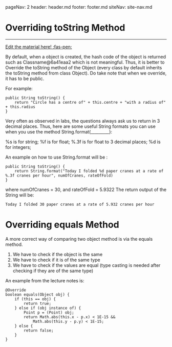 <frontmatter>
  pageNav: 2
  header: header.md
  footer: footer.md
  siteNav: site-nav.md
</frontmatter>

<br> 

# Overriding toString Method
<hr>

<!-- DO NOT DELETE THIS LINK AND PLEASE WRITE BELOW THIS LINK-->
[Edit the material here! :fas-pen:](https://github.com/nus-cs2030/1920-s2/edit/master/contents/textbook/lecture02/overrideToString/overrideToString.md)
<!-- DO NOT DELETE THIS LINK AND PLEASE WRITE BELOW THIS LINK-->

By default, when a object is created, the hash code of the object is returned such as Classname@6a41eaa2 which is not meaningful. Thus, it is better to Override the toString method of the Object (every class by default inherits the toString method from class Object). Do take note that when we override, it has to be public.

For example:
```
public String toString() {
    return "Circle has a centre of" + this.centre + "with a radius of" + this.radius
}
```

Very often as observed in labs, the questions always ask us to return in 3 decimal places. Thus, here are some useful String formats you can use when you use the method String.format(_________):

%s is for string;
%f is for float;
%.3f is for float to 3 decimal places;
%d is for integers;

An example on how to use String.format will be :
``` 
public String toString() {
    return String.format("Today I folded %d paper cranes at a rate of %.3f cranes per hour", numOfCranes, rateOfFold)
}
```
where numOfCranes = 30, and rateOfFold = 5.9322
The return output of the String will be:
```
Today I folded 30 paper cranes at a rate of 5.932 cranes per hour
```

# Overriding equals Method
A more correct way of comparing two object method is via the equals method.
1. We have to check if the object is the same
2. We have to check if it is of the same type
3. We have to check if the values are equal (type casting is needed after checking if they are of the same type)

An example from the lecture notes is:
```
@Override
boolean equals(Object obj) {
    if (this == obj) {
        return true;
    } else if (obj instance of) {
        Point p = (Point) obj;
        return Math.abs(this.x - p.x) < 1E-15 &&
            Math.abs(this.y - p.y) < 1E-15;
    } else {
        return false;
    }
}
````
